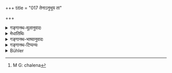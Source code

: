 +++
title = "017 तेनाऽनुभूय ता"

+++

<details><summary>गङ्गानथ-मूलानुवादः</summary>

After they have suffered, through this body, the torments inflicted by yama, those constituents become dissolved into each of those same material elements.—(17)
</details>

<details><summary>मेधातिथिः</summary>

**यमो** नाम देवताविशेषो दुष्कृतिनां निग्रहादिकृत् । तद्दृष्टा **यातना** अस्य । **ता** **अनुभूय** तेन[^५४] पाञ्चभौतिकेन **शरीरेण** । तानि शरीराणि पुनः **प्रलीयन्ते** **तासु** सूक्ष्मासु **भूतमात्रासु** ॥ १२.१७ ॥


[^५४]:
     M G: chalena
</details>

<details><summary>गङ्गानथ-भाष्यानुवादः</summary>

‘*Yama*’ is the name of a particular deity, who inflicts punishments upon sinners,—which are spoken of here as ‘*torments*.’

After the man has ‘*experienced*’ these torments, through the said body of five constituent material substances,—those bodies become dissolved into the said subtle particles of those substances.—(17)
</details>

<details><summary>गङ्गानथ-टिप्पन्यः</summary>

“Kullūka and Nandana assume that the subject of both clauses is
‘*duṣkṛtino jīvāḥ*”.—Buhler.

“According to Nandana the meaning of the verse is—‘The individual souls,
having suffered by means of that body the torments of Yama, are
dissolved, on the termination of those sufferings in those very five
elements according to the proportion of their works’.”—Buhler.
</details>

<details><summary>Bühler</summary>

017	When (the evil-doers) by means of that body have suffered there the torments imposed by Yama, (its constituent parts) are united, each according to its class, with those very elements (from which they were taken).
</details>
